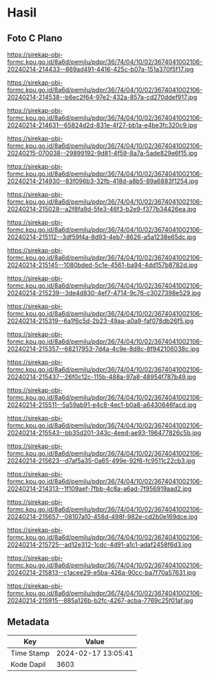 # Hasil

## Foto C Plano

https://sirekap-obj-formc.kpu.go.id/8a6d/pemilu/pdpr/36/74/04/10/02/3674041002106-20240214-214433--869ad491-4416-425c-b07a-151a370f5f17.jpg

https://sirekap-obj-formc.kpu.go.id/8a6d/pemilu/pdpr/36/74/04/10/02/3674041002106-20240214-214538--b6ec2f64-97e2-432a-857a-cd270ddef917.jpg

https://sirekap-obj-formc.kpu.go.id/8a6d/pemilu/pdpr/36/74/04/10/02/3674041002106-20240214-214631--65824d2d-831e-4f27-bb1a-e4be3fc320c9.jpg

https://sirekap-obj-formc.kpu.go.id/8a6d/pemilu/pdpr/36/74/04/10/02/3674041002106-20240215-070038--29899192-9d81-4f59-8a7a-5ade829e6f15.jpg

https://sirekap-obj-formc.kpu.go.id/8a6d/pemilu/pdpr/36/74/04/10/02/3674041002106-20240214-214930--83f096b3-32fb-418d-a8b5-89a6883f1254.jpg

https://sirekap-obj-formc.kpu.go.id/8a6d/pemilu/pdpr/36/74/04/10/02/3674041002106-20240214-215028--a2f8fa9d-5fe3-46f3-b2e9-f377b34426ea.jpg

https://sirekap-obj-formc.kpu.go.id/8a6d/pemilu/pdpr/36/74/04/10/02/3674041002106-20240214-215112--3df59f4a-8d93-4eb7-8626-a5a1238e65dc.jpg

https://sirekap-obj-formc.kpu.go.id/8a6d/pemilu/pdpr/36/74/04/10/02/3674041002106-20240214-215145--1080bded-5c1e-4561-ba94-4dd157b8782d.jpg

https://sirekap-obj-formc.kpu.go.id/8a6d/pemilu/pdpr/36/74/04/10/02/3674041002106-20240214-215239--3de4d830-4ef7-4714-9c76-c3027398e529.jpg

https://sirekap-obj-formc.kpu.go.id/8a6d/pemilu/pdpr/36/74/04/10/02/3674041002106-20240214-215319--6a1f6c5d-2b23-49aa-a0a9-faf078db26f5.jpg

https://sirekap-obj-formc.kpu.go.id/8a6d/pemilu/pdpr/36/74/04/10/02/3674041002106-20240214-215357--68217953-7d4a-4c9e-8d8c-8f942106038c.jpg

https://sirekap-obj-formc.kpu.go.id/8a6d/pemilu/pdpr/36/74/04/10/02/3674041002106-20240214-215437--26f0c12c-115b-488a-97a8-48954f787b49.jpg

https://sirekap-obj-formc.kpu.go.id/8a6d/pemilu/pdpr/36/74/04/10/02/3674041002106-20240214-215511--5a59ab91-e4c8-4ec1-b0a8-a6430646facd.jpg

https://sirekap-obj-formc.kpu.go.id/8a6d/pemilu/pdpr/36/74/04/10/02/3674041002106-20240214-215543--bb35d201-343c-4eed-ae93-196477826c5b.jpg

https://sirekap-obj-formc.kpu.go.id/8a6d/pemilu/pdpr/36/74/04/10/02/3674041002106-20240214-215623--d7af5a35-0a65-499e-92f6-fc9511c22cb3.jpg

https://sirekap-obj-formc.kpu.go.id/8a6d/pemilu/pdpr/36/74/04/10/02/3674041002106-20240214-214313--1f109aef-7fbb-4c8a-a6ad-7f956919aad2.jpg

https://sirekap-obj-formc.kpu.go.id/8a6d/pemilu/pdpr/36/74/04/10/02/3674041002106-20240214-215657--08107a10-458d-498f-982e-cd2b0e169dce.jpg

https://sirekap-obj-formc.kpu.go.id/8a6d/pemilu/pdpr/36/74/04/10/02/3674041002106-20240214-215725--ad12e312-1cdc-4d91-a1c1-adaf2458f6d3.jpg

https://sirekap-obj-formc.kpu.go.id/8a6d/pemilu/pdpr/36/74/04/10/02/3674041002106-20240214-215813--c1acee29-e5ba-426a-90cc-ba7f70a57631.jpg

https://sirekap-obj-formc.kpu.go.id/8a6d/pemilu/pdpr/36/74/04/10/02/3674041002106-20240214-215915--885a126b-b2fc-4267-acba-7769c25f01af.jpg


## Metadata

| Key        | Value               |
| ---------- | ------------------- |
| Time Stamp | 2024-02-17 13:05:41 |
| Kode Dapil | 3603                |



